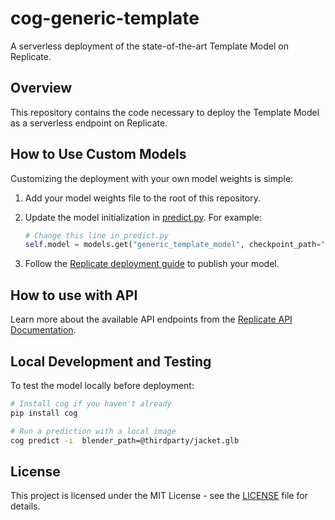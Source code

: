 # cog-generic-template

A serverless deployment of the state-of-the-art Template Model on Replicate.

## Overview

This repository contains the code necessary to deploy the Template Model as a serverless endpoint on Replicate.

## How to Use Custom Models

Customizing the deployment with your own model weights is simple:

1. Add your model weights file to the root of this repository.
2. Update the model initialization in [predict.py](predict.py). For example:

   ```python
   # Change this line in predict.py
   self.model = models.get("generic_template_model", checkpoint_path="your-custom-model.pth", num_classes=17)
   ```

3. Follow the [Replicate deployment guide](https://replicate.com/docs/guides/deploy-a-custom-model) to publish your model.

## How to use with API

Learn more about the available API endpoints from the [Replicate API Documentation](https://replicate.com/hardikdava/rf-detr/api).

## Local Development and Testing

To test the model locally before deployment:

```bash
# Install cog if you haven't already
pip install cog

# Run a prediction with a local image
cog predict -i  blender_path=@thirdparty/jacket.glb
```

## License

This project is licensed under the MIT License - see the [LICENSE](https://github.com/V-Sekai-fire/cog-template/blob/main/LICENSE) file for details.